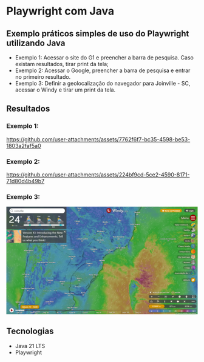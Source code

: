 # Playwright com Java

## Exemplo práticos simples de uso do Playwright utilizando Java

- Exemplo 1: Acessar o site do G1 e preencher a barra de pesquisa. Caso existam resultados, tirar print da tela;
- Exemplo 2: Acessar o Google, preencher a barra de pesquisa e entrar no primeiro resultado.
- Exemplo 3: Definir a geolocalização do navegador para Joinville - SC, acessar o Windy e tirar um print da tela.

## Resultados
### Exemplo 1:

https://github.com/user-attachments/assets/7762f6f7-bc35-4598-be53-1803a2faf5a0

### Exemplo 2:

https://github.com/user-attachments/assets/224bf9cd-5ce2-4590-8171-71d80d4b49b7

### Exemplo 3:

![Windy](./src/main/resources/img/windy_screenshot.png)

## Tecnologias
- Java 21 LTS
- Playwright
